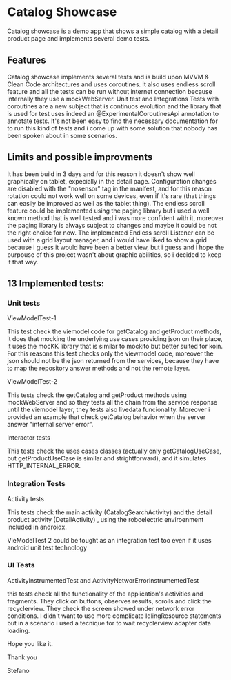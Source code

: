 # Catalog Showcase

Catalog showcase is a demo app that shows a simple catalog with a detail product page and implements several demo tests.

## Features
Catalog showcase implements several tests and is build upon MVVM & Clean Code architectures and uses coroutines.
It also uses endless scroll feature and all the tests can be run without internet connection because internally they use a mockWebServer.
Unit test and Integrations Tests with coroutines are a new subject that is continuos evolution and the library that is used for test uses indeed an @ExperimentalCoroutinesApi annotation to annotate tests. It's not been easy to find the necessary documentation for to run this kind of tests and i come up with some solution that nobody has been spoken about in some scenarios.

## Limits and possible improvments
It has been build in 3 days and for this reason it doesn't show well graphically on tablet, expecially in the detail page.
Configuration changes are disabled with the "nosensor" tag in the manifest, and for this reason rotation could not work well on some devices, even if it's rare (that things can easily be improved as well as the tablet thing).
The endless scroll feature could be implemented using the paging library but i used a well known method that is well tested and i was more confident with it, moreover the paging library is always subject to changes and maybe it could be not the right choice for now.
The implemented Endless scroll Listener can be used with a grid layout manager, and i would have liked to show a grid because i guess it would have been a better view, but i guess and i hope the purpouse of this project wasn't about graphic abilities, so i decided to keep it that way.

## 13 Implemented tests:

### Unit tests

ViewModelTest-1 

This test check the viemodel code for getCatalog and getProduct methods, it does that mocking the underlying use cases providing json on their place, it uses the mocKK library that is similar to mockito but better suited for koin.
For this reasons this test checks only the viewmodel code, moreover the json should not be the json returned from the services, because they have to map the repository answer methods and not the remote layer.

ViewModelTest-2 

This tests check the getCatalog and getProduct methods using mockWebServer and so they tests all the chain from the service response until the viemodel layer, they tests also livedata funcionality. Moreover i provided an example that check getCatalog behavior when the server answer "internal server error".

Interactor tests 

This tests check the uses cases classes (actually only getCatalogUseCase, but getProductUseCase is similar and strightforward), and it simulates HTTP_INTERNAL_ERROR.

### Integration Tests

Activity tests 

This tests check the main activity (CatalogSearchActivity) and the detail product activity (DetailActivity) , using the roboelectric enviroenment included in androidx.

VieModelTest 2 could be tought as an integration test too even if it uses android unit test technology

### UI Tests

ActivityInstrumentedTest and ActivityNetworErrorInstrumentedTest

this tests check all the functionality of the application's activities and fragments. They click on buttons, observes results, scrolls and click the recyclerview. They check the screen showed under network error conditions. I didn't want to use more complicate IdlingResource statements but in a scenario i used a tecnique for to wait recyclerview adapter data loading.

Hope you like it.

Thank you

Stefano


 
















